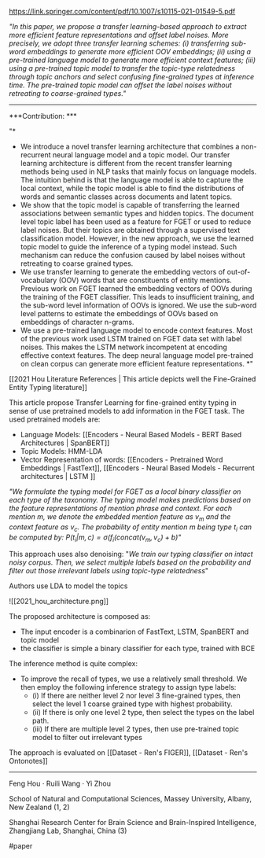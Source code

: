 https://link.springer.com/content/pdf/10.1007/s10115-021-01549-5.pdf

*"In this paper, we propose a transfer learning-based approach to extract more efficient feature representations and offset label noises. More precisely, we adopt three transfer learning schemes: 
	(i) transferring sub-word embeddings to generate more efficient OOV 	embeddings; 
	(ii) using a pre-trained language model to generate more efficient context features; 
	(iii) using a pre-trained topic model to transfer the topic-type relatedness    through topic anchors and select confusing fine-grained types at inference time. The pre-trained topic model can offset the label noises without retreating to coarse-grained types."*
	
---
***Contribution: ***
	
"*
- We introduce a novel transfer learning architecture that combines a non-recurrent neural language model and a topic model. Our transfer learning architecture is different from the recent transfer learning methods being used in NLP tasks that mainly focus on language models. The intuition behind is that the language model is able to capture the local context, while the topic model is able to find the distributions of words and semantic classes across documents and latent topics.
- We show that the topic model is capable of transferring the learned associations between semantic types and hidden topics. The document level topic label has been used as a feature for FGET  or used to reduce label noises. But their topics are obtained through a supervised text classification model. However, in the new approach, we use the learned topic model to guide the inference of a typing model instead. Such mechanism can reduce the confusion caused by label noises without retreating to coarse grained types.
- We use transfer learning to generate the embedding vectors of out-of-vocabulary (OOV) words that are constituents of entity mentions. Previous work on FGET learned the embedding vectors of OOVs during the training of the FGET classifier. This leads to insufficient training, and the sub-word level information of OOVs is ignored. We use the sub-word level patterns to estimate the embeddings of OOVs based on embeddings of character n-grams.
- We use a pre-trained language model to encode context features. Most of the previous work used LSTM trained on FGET data set with label noises. This makes the LSTM network incompetent at encoding effective context features. The deep neural language model pre-trained on clean corpus can generate more efficient feature representations.
*"

[[2021 Hou Literature References | This article depicts well the Fine-Grained Entity Typing literature]]  

This article propose Transfer Learning for fine-grained entity typing in sense of use pretrained models to add information in the FGET task. The used pretrained models are:

- Language Models: [[Encoders - Neural Based Models - BERT Based Architectures | SpanBERT]]
- Topic Models: HMM-LDA
- Vector Representation of words: [[Encoders - Pretrained Word Embeddings | FastText]], [[Encoders - Neural Based Models - Recurrent architectures | LSTM ]]

*"We formulate the typing model for FGET as a local binary classifier on each type of the taxonomy. The typing model makes predictions based on the feature representations of mention phrase and context. For each mention $m$, we denote the embedded mention feature as $v_m$ and the context feature as $v_c$. The probability of entity mention $m$ being type $t_i$ can be computed by: $P(t_i | m, c) = \sigma(f_i(concat(v_m, v_c) + b)$"*

This approach uses also denoising: "*We train our typing classifier on intact noisy corpus. Then, we select multiple labels based on the probability and filter out those irrelevant labels using topic-type relatedness*"

Authors use LDA to model the topics
 
 ![[2021_hou_architecture.png]]
 
 The proposed architecture is composed as:
 
 - The input encoder is a combinarion of FastText, LSTM, SpanBERT and topic model
 - the classifier is simple a binary classifier for each type, trained with BCE
 
 The inference method is quite complex:
 
 - To improve the recall of types, we use a relatively small threshold. We then employ the following inference strategy to assign type labels: 
	 - (i) If there are neither level 2 nor level 3 fine-grained types, then select the level 1 coarse grained type with highest probability. 
	 - (ii) If there is only one level 2 type, then select the types on the label path.
	 - (iii) If there are multiple level 2 types, then use pre-trained topic model to filter out irrelevant types

The approach is evaluated on [[Dataset - Ren's FIGER]], [[Dataset - Ren's Ontonotes]]
 
---

Feng Hou · Ruili Wang · Yi Zhou 

School of Natural and Computational Sciences, Massey University, Albany, New Zealand (1, 2)

Shanghai Research Center for Brain Science and Brain-Inspired Intelligence, Zhangjiang Lab, Shanghai, China (3)

#paper 